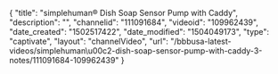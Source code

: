 {
    "title": "simplehuman&reg; Dish Soap Sensor Pump with Caddy",
    "description": "",
    "channelid": "111091684",
    "videoid": "109962439",
    "date_created": "1502517422",
    "date_modified": "1504049173",
    "type": "captivate",
    "layout": "channelVideo",
    "url": "\/bbbusa-latest-videos\/simplehuman\u00c2-dish-soap-sensor-pump-with-caddy-3-notes\/111091684-109962439"
}